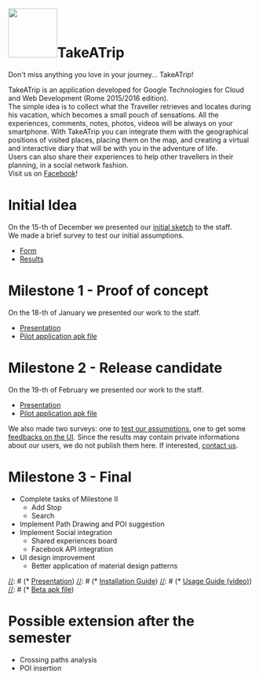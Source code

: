 # <img src="http://www.katadoryu.it/images/TakeATrip/Logo/LogoDef.png" width="100" height="100" />TakeATrip
Don't miss anything you love in your journey... TakeATrip!

TakeATrip is an application developed for Google Technologies for Cloud and Web Development (Rome 2015/2016 edition).  
The simple idea is to collect what the Traveller retrieves and locates during his vacation, which becomes a small pouch of sensations. All the experiences, comments, notes, photos, videos will be always on your smartphone. With TakeATrip you can integrate them with the geographical positions of visited places, placing them on the map, and creating a virtual and interactive diary that will be with you in the adventure of life.  
Users can also share their experiences to help other travellers in their planning, in a social network fashion.  
Visit us on [Facebook](https://www.facebook.com/TakeATripAndroid/?ref=aymt_homepage_panel)!

# Initial Idea
On the 15-th of December we presented our [initial sketch](https://drive.google.com/file/d/0B4uEjaaHKUzgeWdneS1fOWw4SVk/view?usp=sharing) to the staff.  
We made a brief survey to test our initial assumptions.
* [Form](http://goo.gl/forms/hjVDd3tLq2)
* [Results](https://docs.google.com/forms/d/1n9uKqaEmyjwLud_UkX-K7g0x_Mleak6ntySzlvlE-xI/viewanalytics)

# Milestone 1 - Proof of concept
On the 18-th of January we presented our work to the staff.
* [Presentation](https://docs.google.com/presentation/d/1oUxrE7MvjF3iiSTZJ4JnhBqiNBq5Y4CpGUfvBVxPjV8/edit?usp=sharing)
* [Pilot application apk file](https://drive.google.com/a/studenti.uniroma1.it/file/d/0B0FHkIijDk2ha1pvZ1o4VGItanc/view?usp=sharing)

# Milestone 2 - Release candidate
On the 19-th of February we presented our work to the staff.
* [Presentation](https://docs.google.com/presentation/d/1QJUTDbCPyc6PR4Ms3TFggA5m_Axndc-uoDIx34e4W8Q/edit?usp=sharing)
* [Pilot application apk file](https://drive.google.com/open?id=0B-jeZ3u4QMn1dlVic2xxV3g2aW8)

We also made two surveys: one to [test our assumptions](https://docs.google.com/forms/d/1Zv56_v1ZuZZqiHn8yTgUw28Aner85m9wxontsFKDkhw/viewform), one to get some [feedbacks on the UI](https://docs.google.com/forms/d/1ofDH0Io4UXvVyn-AbiNeVzTNlRk-w-k3x8bMZiSMni4/viewform). Since the results may contain private informations about our users, we do not publish them here. If interested, [contact us](mailto:apptakeatrip@gmail.com).

# Milestone 3 - Final
* Complete tasks of Milestone II
  * Add Stop
  * Search 
* Implement Path Drawing and POI suggestion
* Implement Social integration
  * Shared experiences board
  * Facebook API integration
* UI design improvement
  * Better application of material design patterns

[//]: # (On the 18-th of March we presented our work to the staff.)
[//]: # (* [Presentation]())
[//]: # (* [Installation Guide](https://docs.google.com/document/d/1rpsw019e0uM3I5sh10lFPqupNvlqYNzZBaLNTT-Vbkg/edit?usp=sharing))
[//]: # (* [Usage Guide (video)]())
[//]: # (* [Beta apk file]())


# Possible extension after the semester
* Crossing paths analysis
* POI insertion
